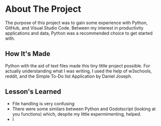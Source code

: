 # About The Project

The purpose of this project was to gain some experience with Python, GitHub, and Visual Studio Code. Between my interest in productivity applications and data, Python was a recommended choice to get started with.

## How It's Made

Python with the aid of text files made this tiny little project possible. For actually understanding what I was writing, I used the help of w3schools, reddit, and the Simple To-Do list Application by Daniel Joseph.


## Lesson's Learned
- File handling is very confusing
- There were some similars between Python and Godotscript (looking at you functions) which, despite my little expermimenting, helped.
- I

